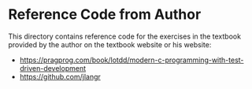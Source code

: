# Reference Code from Author
This directory contains reference code for the exercises in the textbook provided by the author on the textbook website or his website: 

- https://pragprog.com/book/lotdd/modern-c-programming-with-test-driven-development
- https://github.com/jlangr